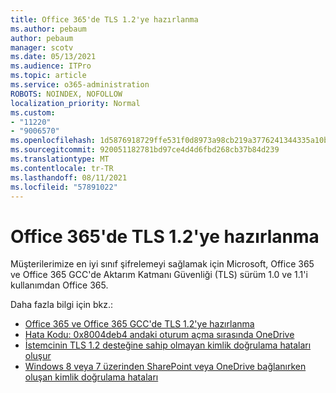 ```yaml
---
title: Office 365'de TLS 1.2'ye hazırlanma
ms.author: pebaum
author: pebaum
manager: scotv
ms.date: 05/13/2021
ms.audience: ITPro
ms.topic: article
ms.service: o365-administration
ROBOTS: NOINDEX, NOFOLLOW
localization_priority: Normal
ms.custom:
- "11220"
- "9006570"
ms.openlocfilehash: 1d5876918729ffe531f0d8973a98cb219a3776241344335a10b4cde4d0775a99
ms.sourcegitcommit: 920051182781bd97ce4d4d6fbd268cb37b84d239
ms.translationtype: MT
ms.contentlocale: tr-TR
ms.lasthandoff: 08/11/2021
ms.locfileid: "57891022"
---
```

# <a name="preparing-for-tls-12-in-office-365"></a>Office 365'de TLS 1.2'ye hazırlanma

Müşterilerimize en iyi sınıf şifrelemeyi sağlamak için Microsoft, Office 365 ve Office 365 GCC'de Aktarım Katmanı Güvenliği (TLS) sürüm 1.0 ve 1.1'i kullanımdan Office 365. 

Daha fazla bilgi için bkz.:

- [Office 365 ve Office 365 GCC'de TLS 1.2'ye hazırlanma](https://docs.microsoft.com/microsoft-365/compliance/prepare-tls-1.2-in-office-365)
- [Hata Kodu: 0x8004deb4 andaki oturum açma sırasında OneDrive](https://support.microsoft.com/office/error-code-0x8004deb4-when-signing-in-to-onedrive-e8a8d97c-a87e-4dda-a67e-bae4fef05dcb)
- [İstemcinin TLS 1.2 desteğine sahip olmayan kimlik doğrulama hataları oluşur](https://docs.microsoft.com/sharepoint/troubleshoot/administration/authentication-errors-tls12-support)
- [Windows 8 veya 7 üzerinden SharePoint veya OneDrive bağlanırken oluşan kimlik doğrulama hataları](https://docs.microsoft.com/sharepoint/troubleshoot/administration/authentication-errors-windows7)